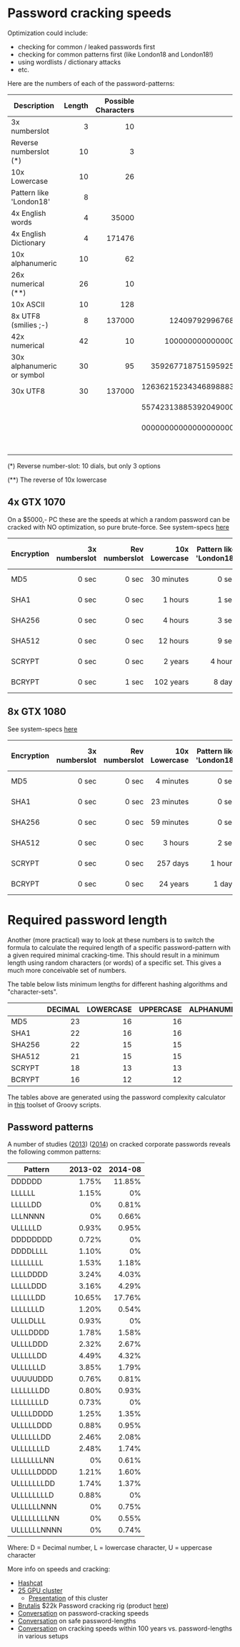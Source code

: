# Password cracking speeds

Optimization could include:
- checking for common / leaked passwords first
- checking for common patterns first (like London18 and London18!)
- using wordlists / dictionary attacks
- etc.


Here are the numbers of each of the password-patterns:

| Description                  | Length | Possible Characters | Password space                                   |
| ---------------------------- | -----: | ------------------: | -----------------------------------------------: |
| 3x numberslot                |       3|                   10|                                              1000|
| Reverse numberslot (\*)      |      10|                    3|                                             59049|
| 10x Lowercase                |      10|                   26|                                   141167095653376|
| Pattern like 'London18'      |       8|                     |                                       30891577600|
| 4x English words             |       4|                35000|                               1500625000000000000|
| 4x English Dictionary        |       4|               171476|                             864596308417753067776|
| 10x alphanumeric             |      10|                   62|                                839299365868340224|
| 26x numerical (\**)          |      26|                   10|                       100000000000000000000000000|
| 10x ASCII                    |      10|                  128|                            1180591620717411303424|
| 8x UTF8 (smilies ;-)         |       8|               137000|        124097929967680321000000000000000000000000|
| 42x numerical                |      42|                   10|       1000000000000000000000000000000000000000000|
| 30x alphanumeric or symbol   |      30|                   95|    3592677187515959257578986279730209409225510849|
| 30x UTF8                     |      30|               137000|126362152343468988838606857850031463631524840205 >|
|                              |        |                     |557423138853920490000000000000000000000000000000 >|
|                              |        |                     |000000000000000000000000000000000000000000000000 >|
|                              |        |                     |00000000000                                       |

(\*) Reverse number-slot: 10 dials, but only 3 options

(\**) The reverse of 10x lowercase


## 4x GTX 1070
On a $5000,- PC these are the speeds at which a random password can be cracked with NO optimization, so pure brute-force.
See system-specs [here](https://www.netmux.com/blog/how-to-build-a-password-cracking-rig)

| Encryption    | 3x numberslot  | Rev numberslot   | 10x Lowercase | Pattern like 'London18'   | 4x English words  | 4x English Dictionary | 10x alphanumeric  | 26x numerical         | 10x ASCII        | 8x UTF8 (smilies ;-)                | 42x numerical                        | 30x alphanumeric or symbol               | 30x UTF8                                                                                                                                             |
| ------------- | -------------: | ---------------: | ------------: | -------------------------:| ----------------: | ---------------------:| ----------------: | --------------------: | ---------------: | ----------------------------------: | -----------------------------------: | ---------------------------------------: | ---------------------------------------------------------------------------------------------------------------------------------------------------: |
| MD5           |           0 sec|             0 sec|     30 minutes|                      0 sec|           226 days|              358 years|           126 days|        41436 millennia|         489 years|       51421389666782902409 millennia|       414361381210588518603 millennia|       1488666681662885404249472 millennia|       5235959597778261501539031063423676185261821165413036824455971255837835566976203833828094413552079731849234334321635613864542157766366 millennia|
| SHA1          |           0 sec|             0 sec|        1 hours|                      1 sec|            1 years|            1 millennia|            1 years|       122133 millennia|       1 millennia|      151564691117497717717 millennia|      1221331340151852287818 millennia|       4387849244161854041761215 millennia|      15433005686612150231369944355591058342426150071194606531583414538921341225900838998547149182748674106575557459151894268396175804045363 millennia|
| SHA256        |           0 sec|             0 sec|        4 hours|                      3 sec|            5 years|            2 millennia|            2 years|       337621 millennia|       3 millennia|      418981861872310611515 millennia|      3376219587074731583385 millennia|      12129667090527939975347257 millennia|      42662637380694119536858346513294931385090966039910874858813222463386937814805129116063414824848399232466985123582412501852666736211388 millennia|
| SHA512        |           0 sec|             0 sec|       12 hours|                      9 sec|           14 years|            8 millennia|            8 years|       980209 millennia|      11 millennia|     1216420261171848066281 millennia|      9802099531302808811224 millennia|      35215779375872477601996592 millennia|     123861439426033149954289729918861615165969972841869220328117362194243109320071484751461885124098500906106080673631646509629190495570627 millennia|
| SCRYPT        |           0 sec|             0 sec|        2 years|                    4 hours|       25 millennia|        14642 millennia|       14 millennia|   1693537277 millennia|   19993 millennia|  2101644704598872299946099 millennia|  16935372774922338444943672 millennia|   60843327430542333391614492843 millennia|  213999015457817368138286304362057960404781490142836427986252759398833827521059203787107027545641236077362300245245875058027361275993900447 millennia|
| BCRYPT        |           0 sec|             1 sec|      102 years|                     8 days|     1092 millennia|       629518 millennia|      611 millennia|  72810709246 millennia|  859597 millennia| 90356582969183910689055971 millennia| 728107092460898406565004976 millennia| 2615853741152842989654863869930 millennia| 9200517933990430532068776291876588943122152468219947366569301891997346987449915114945218212588887750711881954012499746473110405115174834065 millennia|


## 8x GTX 1080
See system-specs [here](https://gist.github.com/epixoip/ace60d09981be09544fdd35005051505)

| Encryption    | 3x numberslot  | Rev numberslot   | 10x Lowercase | Pattern like 'London18'   | 4x English words  | 4x English Dictionary | 10x alphanumeric  | 26x numerical         | 10x ASCII        | 8x UTF8 (smilies ;-)                | 42x numerical                        | 30x alphanumeric or symbol                           | 30x UTF8                                                                                                                                             |
| ------------- | -------------: | ---------------: | ------------: | -------------------------:| ----------------: | ---------------------:| ----------------: | --------------------: | ---------------: | ----------------------------------: | -----------------------------------: | ---------------------------------------------------: | ---------------------------------------------------------------------------------------------------------------------------------------------------: |
| MD5           |           0 sec|             0 sec|      4 minutes|                      0 sec|            31 days|               49 years|            17 days|         5768 millennia|          68 years|        7158667536639855365 millennia|        57685632133462955256 millennia|      12381572778393489233896687903384065972 millennia|728928063567795597784477490062793023579976099951695338842022315259917152356614977571364741452535292761966838237581183297526707755450 millennia
| SHA1          |           0 sec|             0 sec|     23 minutes|                      0 sec|           171 days|              270 years|            95 days|        31302 millennia|         369 years|       38846194915014101623 millennia|       313028548704487527189 millennia|      67188060772782833483445304447090040129 millennia|3955496115925145509399084662265718904856000613459495831801181309954357933370496082635530092561289737722143839873626618545413931423208 millennia
| SHA256        |           0 sec|             0 sec|     59 minutes|                      0 sec|            1 years|              698 years|           247 days|        80749 millennia|         953 years|      100208293095665543512 millennia|       807493671504137738399 millennia|     173319443543392591480211292774787011389 millennia|10203663833499295637369740212163092001963688320764944912870063375003856912772572363493692248327161872380356485691107489766852339306711 millennia
| SHA512        |           0 sec|             0 sec|        3 hours|                      2 sec|            3 years|            2 millennia|            2 years|       243111 millennia|       2 millennia|      301696621628800111506 millennia|      2431117277358075525696 millennia|     521812007412457049356605256376087421517 millennia|30720121176636069100774135095222629630684938791827752774333157000021195452870918645663229272995227467838136896276124635533218683398448 millennia
| SCRYPT        |           0 sec|             0 sec|       257 days|                    1 hours|        7 millennia|         4315 millennia|        4 millennia|    499091712 millennia|    5892 millennia|   619362484440218540083273 millennia|   4990917129733939797641068 millennia| 1071244283667726612398364577081958143555144 millennia|63066303068106908019536834231135173536147456070425266036272867978024153403703667769100369619337160688007109621342311554049017274442587423 millennia
| BCRYPT        |           0 sec|             0 sec|       24 years|                     1 days|      257 millennia|       148355 millennia|      144 millennia|  17158978346 millennia|  202577 millennia| 21293936931227968043393271 millennia| 171589783461929580651041838 millennia|36829819027504875713598535392263101001502215 millennia|2168245435839920130422766646577474702715978691252418440267638889060478672350818469539930727145339017485136206597393812005684151802873264060 millennia


# Required password length

Another (more practical) way to look at these numbers is to switch the formula to calculate the required length of a specific password-pattern
with a given required minimal cracking-time. This should result in a minimum length using random characters (or words) 
of a specific set. This gives a much more conceivable set of numbers.

The table below lists minimum lengths for different hashing algorithms and "character-sets". 

|        |DECIMAL     |LOWERCASE   |UPPERCASE   |ALPHANUMERIC|ASCII       |SYMBOL      |ALPHA_SYMBOL|UTF8        |ENGLISH_WORDS |DICTIONARY_WORDS   |USA_CITIES  |CITIES      |
| ------ | ---------: | ---------: | ---------: | ---------: | ---------: | ---------: | ---------: | ---------: | ---------:   | ---------:        | ---------: | ---------: |     
| MD5    |         23 |         16 |         16 |         13 |         11 |         15 |         12 |           4|           5  |                 4 |           5|           4|
| SHA1   |         22 |         16 |         16 |         12 |         10 |         15 |         11 |           4|           5  |                 4 |           5|           4|
| SHA256 |         22 |         15 |         15 |         12 |         10 |         14 |         11 |           4|           5  |                 4 |           5|           3|
| SHA512 |         21 |         15 |         15 |         12 |         10 |         14 |         11 |           4|           5  |                 4 |           5|           3|
| SCRYPT |         18 |         13 |         13 |         10 |          8 |         12 |          9 |           3|           4  |                 3 |           4|           3|
| BCRYPT |         16 |         12 |         12 |          9 |          8 |         11 |          8 |           3|           4  |                 3 |           4|           3|


The tables above are generated using the password complexity calculator in [this](https://github.com/brampat/security-examples) 
toolset of Groovy scripts.


## Password patterns
A number of studies ([2013](http://passwordresearch.com/stats/statistic428.html)) ([2014](http://passwordresearch.com/stats/statistic356.html))
on cracked corporate passwords reveals the following common patterns:

| Pattern       | 2013-02   | 2014-08   |
| ------------- | --------: | --------: |
| DDDDDD	    | 1.75%     | 11.85%    |
| LLLLLL	    | 1.15%     | 0%        |
| LLLLLDD       | 0%        | 0.81%     |
| LLLNNNN       | 0%        | 0.66%     |
| ULLLLLD	    | 0.93%     | 0.95%     |
| DDDDDDDD	    | 0.72%     | 0%        |
| DDDDLLLL	    | 1.10%     | 0%        |
| LLLLLLLL	    | 1.53%     | 1.18%     |
| LLLLDDDD	    | 3.24%     | 4.03%     |
| LLLLLDDD	    | 3.16%     | 4.29%     |
| LLLLLLDD	    | 10.65%    | 17.76%    |
| LLLLLLLD	    | 1.20%     | 0.54%     |
| ULLLDLLL	    | 0.93%     | 0%        |
| ULLLDDDD	    | 1.78%     | 1.58%     |
| ULLLLDDD	    | 2.32%     | 2.67%     |z
| ULLLLLDD	    | 4.49%     | 4.32%     |
| ULLLLLLD	    | 3.85%     | 1.79%     |
| UUUUUDDD	    | 0.76%     | 0.81%     |
| LLLLLLLDD	    | 0.80%     | 0.93%     |
| LLLLLLLLD	    | 0.73%     | 0%        |
| ULLLLDDDD	    | 1.25%     | 1.35%     |
| ULLLLLDDD	    | 0.88%     | 0.95%     |
| ULLLLLLDD	    | 2.46%     | 2.08%     |
| ULLLLLLLD	    | 2.48%     | 1.74%     |
| LLLLLLLLNN    | 0%        | 0.61%     |
| ULLLLLDDDD	| 1.21%     | 1.60%     |
| ULLLLLLLDD    | 1.74%     | 1.37%     |
| ULLLLLLLLD	| 0.88%     | 0%        |
| ULLLLLLNNN    | 0%        | 0.75%     |
| ULLLLLLLLNN   | 0%        | 0.55%     |
| ULLLLLLNNNN   | 0%        | 0.74%     |

Where: D = Decimal number, L = lowercase character, U = uppercase character


More info on speeds and cracking:
* [Hashcat]()
* [25 GPU cluster](https://arstechnica.com/information-technology/2012/12/25-gpu-cluster-cracks-every-standard-windows-password-in-6-hours/)
  * [Presentation](http://passwords12.at.ifi.uio.no/Jeremi_Gosney_Password_Cracking_HPC_Passwords12.pdf) of this cluster
* [Brutalis](https://gist.github.com/epixoip/ace60d09981be09544fdd35005051505) $22k Password cracking rig (product [here](https://sagitta.pw/hardware/gpu-compute-nodes/brutalis/))
* [Conversation](https://twitter.com/brampatelski/status/1073339746263408640) on password-cracking speeds
* [Conversation](https://twitter.com/jmgosney/status/714599256410054657) on safe password-lengths
* [Conversation](https://twitter.com/brampatelski/status/1075692359076188160) on cracking speeds within 100 years vs. password-lengths in various setups
